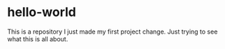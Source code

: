 # hello-world
This is a repository
I just made my first project change. Just trying to see what this is all about.

